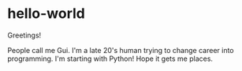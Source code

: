 # hello-world

Greetings!

People call me Gui. I'm a late 20's human trying to change career into programming.
I'm starting with Python! Hope it gets me places.
